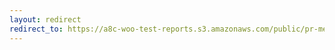 ```yaml
---
layout: redirect
redirect_to: https://a8c-woo-test-reports.s3.amazonaws.com/public/pr-merge/41202/e2e/index.html
---
```

